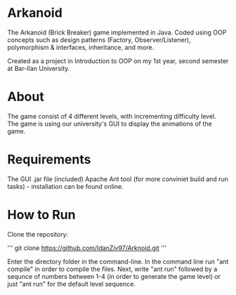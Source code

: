# Arkanoid
The Arkanoid (Brick Breaker) game implemented in Java. Coded using OOP concepts such as design patterns (Factory, Observer/Listener), polymorphism &amp; interfaces, inheritance, and more.

Created as a project in Introduction to OOP on my 1st year, second semester at Bar-Ilan University.

# About

The game consist of 4 different levels, with incrementing difficulty level.
The game is using our university's GUI to display the animations of the game. 

# Requirements

The GUI .jar file (included)
Apache Ant tool (for more conviniet build and run tasks) - installation can be found online. 

# How to Run

Clone the repository:

'''
git clone https://github.com/IdanZiv97/Arknoid.git
'''

Enter the directory folder in the command-line. 
In the command line run "ant compile" in order to compile the files.
Next, write "ant run" followed by a sequnce of numbers between 1-4 (in order to generate the game level)
or just "ant run" for the default level sequence.
